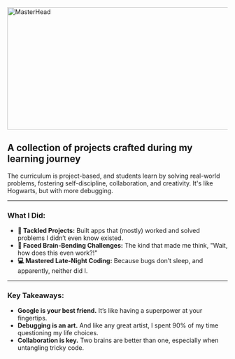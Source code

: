 <img src="https://old.disruptafrica.com/wp-content/uploads/2015/09/wethinkcode.png" alt="MasterHead" height="280" width="800">

## A collection of projects crafted during my learning journey

The curriculum is project-based, and students learn by solving real-world problems, fostering self-discipline, collaboration, and creativity. It's like Hogwarts, but with more debugging.

---

### What I Did:
- **🚀 Tackled Projects:** Built apps that (mostly) worked and solved problems I didn’t even know existed.
- **🤯 Faced Brain-Bending Challenges:** The kind that made me think, "Wait, how does this even work?!"
- **💻 Mastered Late-Night Coding:** Because bugs don’t sleep, and apparently, neither did I.

---

### Key Takeaways:
- **Google is your best friend.** It’s like having a superpower at your fingertips.
- **Debugging is an art.** And like any great artist, I spent 90% of my time questioning my life choices.
- **Collaboration is key.** Two brains are better than one, especially when untangling tricky code.


